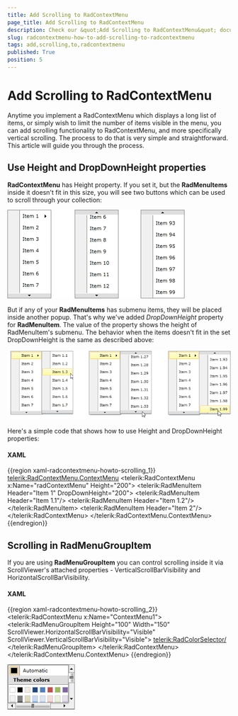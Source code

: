 ```yaml
---
title: Add Scrolling to RadContextMenu
page_title: Add Scrolling to RadContextMenu
description: Check our &quot;Add Scrolling to RadContextMenu&quot; documentation article for the RadContextMenu WPF control.
slug: radcontextmenu-how-to-add-scrolling-to-radcontextmenu
tags: add,scrolling,to,radcontextmenu
published: True
position: 5
---
```


# Add Scrolling to RadContextMenu

Anytime you implement a RadContextMenu which displays a long list of items, or simply wish to limit the number of items visible in the menu, you can add scrolling functionality to RadContextMenu, and more specifically vertical scrolling. The process to do that is very simple and straightforward. This article will guide you through the process. 

## Use Height and DropDownHeight properties      

__RadContextMenu__ has Height property. If you set it, but the __RadMenuItems__ inside it doesn't fit in this size, you will see two buttons which can be used to scroll through your collection:

![Rad Context Menu Scrolling 01](images/RadContextMenu_Scrolling_01.png)

But if any of your __RadMenuItems__ has submenu items, they will be placed inside another popup. That's why we've added *DropDownHeight* property for __RadMenuItem__. The value of the property shows the height of RadMenuItem's submenu. The behavior when the items doesn't fit in the set DropDownHeight is the same as described above:

![Rad Context Menu Scrolling 02](images/RadContextMenu_Scrolling_02.png)

Here's a simple code that shows how to use Height and DropDownHeight properties:

#### __XAML__

{{region xaml-radcontextmenu-howto-scrolling_1}}
	<telerik:RadContextMenu.ContextMenu>
	    <telerik:RadContextMenu x:Name="radContextMenu" Height="200">
	        <telerik:RadMenuItem Header="Item 1" DropDownHeight="200">
	            <telerik:RadMenuItem Header="Item 1.1"/>
	            <telerik:RadMenuItem Header="Item 1.2"/>
	            <!--Define all items -->
	        </telerik:RadMenuItem>
	        <telerik:RadMenuItem Header="Item 2"/>
	        <!--Define all items -->
	    </telerik:RadContextMenu>
	</telerik:RadContextMenu.ContextMenu>
{{endregion}}

## Scrolling in RadMenuGroupItem

If you are using __RadMenuGroupItem__ you can control scrolling inside it via ScrollViewer's attached properties - VerticalScrollBarVisibility and HorizontalScrollBarVisibility.

#### __XAML__

{{region xaml-radcontextmenu-howto-scrolling_2}}
	<telerik:RadContextMenu x:Name="ContextMenu1">
	    <telerik:RadMenuGroupItem Height="100" Width="150" ScrollViewer.HorizontalScrollBarVisibility="Visible" ScrollViewer.VerticalScrollBarVisibility="Visible">
	        <telerik:RadColorSelector/>
	    </telerik:RadMenuGroupItem>
	</telerik:RadContextMenu>
	</telerik:RadContextMenu.ContextMenu>
{{endregion}}

![Rad Context Menu Scrolling 03](images/RadContextMenu_Scrolling_03.png)
